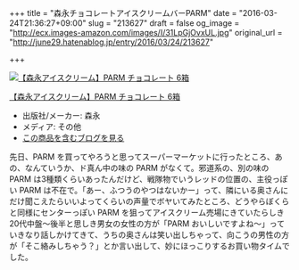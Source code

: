 +++
title = "森永チョコレートアイスクリームバーPARM"
date = "2016-03-24T21:36:27+09:00"
slug = "213627"
draft = false
og_image = "http://ecx.images-amazon.com/images/I/31LpGjOvxUL.jpg"
original_url = "http://june29.hatenablog.jp/entry/2016/03/24/213627"

+++

<p></p>
<div class="hatena-asin-detail">
<a href="http://www.amazon.co.jp/exec/obidos/ASIN/B00EC2TDH8/cameralady-22/"><img src="http://ecx.images-amazon.com/images/I/31LpGjOvxUL._SL160_.jpg" class="hatena-asin-detail-image" alt="【森永アイスクリーム】PARM チョコレート 6箱" title="【森永アイスクリーム】PARM チョコレート 6箱"></a><div class="hatena-asin-detail-info">
<p class="hatena-asin-detail-title"><a href="http://www.amazon.co.jp/exec/obidos/ASIN/B00EC2TDH8/cameralady-22/">【森永アイスクリーム】PARM チョコレート 6箱</a></p>
<ul>
<li>
<span class="hatena-asin-detail-label">出版社/メーカー:</span> 森永</li>
<li>
<span class="hatena-asin-detail-label">メディア:</span> その他</li>
<li><a href="http://d.hatena.ne.jp/asin/B00EC2TDH8/cameralady-22" target="_blank">この商品を含むブログを見る</a></li>
</ul>
</div>
<div class="hatena-asin-detail-foot"></div>
</div>

<p>先日、PARM を買ってやろうと思ってスーパーマーケットに行ったところ、あの、なんていうか、ド真ん中の味の PARM がなくて。邪道系の、別の味の PARM は3種類くらいあったんだけど、戦隊物でいうレッドの位置の、主役っぽい PARM は不在で。「あー、ふつうのやつはないかー」って、隣にいる奥さんにだけ聞こえたらいいよってくらいの声量でボヤいてみたところ、どうやらぼくらと同様にセンターっぽい PARM を狙ってアイスクリーム売場にきていたらしき20代中盤〜後半と思しき男女の女性の方が「PARM おいしいですよね〜」っていきなり話しかけてきて、うちの奥さんは笑い出しちゃって、向こうの男性の方が「そこ絡みしちゃう？」とか言い出して、妙にほっこりするお買い物タイムでした。</p>
